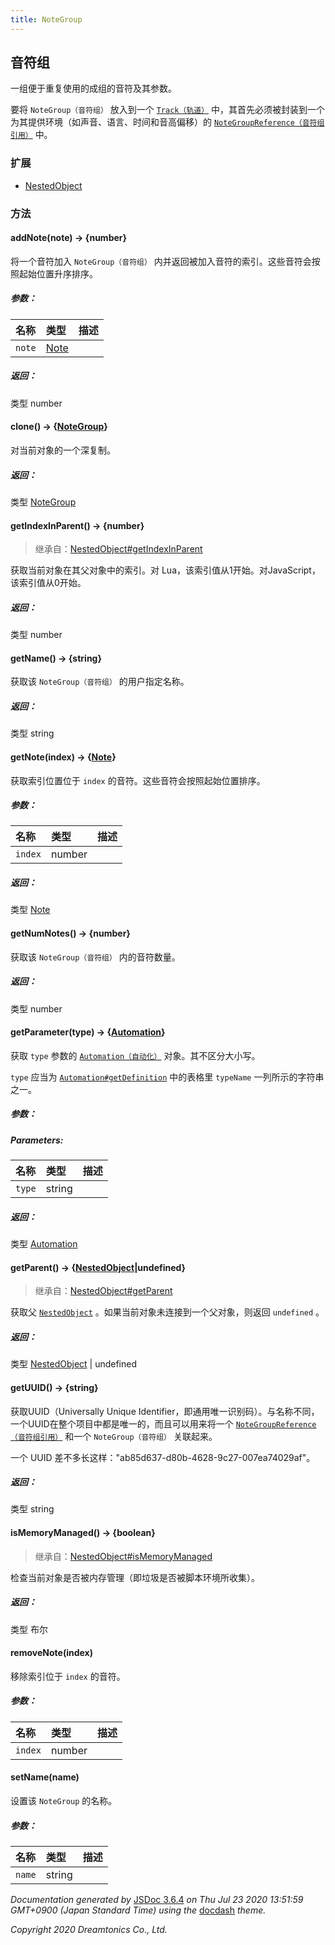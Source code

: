 ```yaml
---
title: NoteGroup
---
```


## 音符组

一组便于重复使用的成组的音符及其参数。

要将 `NoteGroup（音符组）` 放入到一个 [`Track（轨道）`](https://resource.dreamtonics.com/scripting/Track.html) 中，其首先必须被封装到一个为其提供环境（如声音、语言、时间和音高偏移）的 [`NoteGroupReference（音符组引用）`](https://resource.dreamtonics.com/scripting/NoteGroupReference.html) 中。

### 扩展

- [NestedObject](https://resource.dreamtonics.com/scripting/NestedObject.html)

### 方法

#### addNote(note) → {number}

将一个音符加入 `NoteGroup（音符组）` 内并返回被加入音符的索引。这些音符会按照起始位置升序排序。

##### 参数：

| 名称   | 类型                                                         | 描述 |
| :----- | :----------------------------------------------------------- | :--- |
| `note` | [Note](https://resource.dreamtonics.com/scripting/Note.html) |      |

##### 返回：

类型	number

#### clone() → {[NoteGroup](https://resource.dreamtonics.com/scripting/NoteGroup.html)}

对当前对象的一个深复制。

##### 返回：

类型	[NoteGroup](https://resource.dreamtonics.com/scripting/NoteGroup.html)

#### getIndexInParent() → {number}

> 继承自：[NestedObject#getIndexInParent](https://resource.dreamtonics.com/scripting/NestedObject.html#getIndexInParent)

获取当前对象在其父对象中的索引。对 Lua，该索引值从1开始。对JavaScript，该索引值从0开始。

##### 返回：

类型	number

#### getName() → {string}

获取该 `NoteGroup（音符组）` 的用户指定名称。

##### 返回：

类型	string

#### getNote(index) → {[Note](https://resource.dreamtonics.com/scripting/Note.html)}

获取索引位置位于 `index` 的音符。这些音符会按照起始位置排序。

##### 参数：

| 名称    | 类型   | 描述 |
| :------ | :----- | :--- |
| `index` | number |      |

##### 返回：

类型	[Note](https://resource.dreamtonics.com/scripting/Note.html)

#### getNumNotes() → {number}

获取该  `NoteGroup（音符组）` 内的音符数量。

##### 返回：

类型	number

#### getParameter(type) → {[Automation](https://resource.dreamtonics.com/scripting/Automation.html)}

获取 `type` 参数的 [`Automation（自动化）`](https://resource.dreamtonics.com/scripting/Automation.html) 对象。其不区分大小写。

 `type` 应当为 [`Automation#getDefinition`](https://resource.dreamtonics.com/scripting/Automation.html#getDefinition) 中的表格里 `typeName` 一列所示的字符串之一。

##### 参数：

##### Parameters:

| 名称   | 类型   | 描述 |
| :----- | :----- | :--- |
| `type` | string |      |

##### 返回：

类型	[Automation](https://resource.dreamtonics.com/scripting/Automation.html)

#### getParent() → {[NestedObject](https://resource.dreamtonics.com/scripting/NestedObject.html)|undefined}

> 继承自：[NestedObject#getParent](https://resource.dreamtonics.com/scripting/NestedObject.html#getParent)

获取父 [`NestedObject`](https://resource.dreamtonics.com/scripting/NestedObject.html) 。如果当前对象未连接到一个父对象，则返回 `undefined` 。

##### 返回：

类型	[NestedObject](https://resource.dreamtonics.com/scripting/NestedObject.html) | undefined

#### getUUID() → {string}

获取UUID（Universally Unique Identifier，即通用唯一识别码）。与名称不同，一个UUID在整个项目中都是唯一的，而且可以用来将一个 [`NoteGroupReference（音符组引用）`](https://resource.dreamtonics.com/scripting/NoteGroupReference.html) 和一个 `NoteGroup（音符组）` 关联起来。

一个 UUID 差不多长这样："ab85d637-d80b-4628-9c27-007ea74029af"。

##### 返回：

类型	string

#### isMemoryManaged() → {boolean}

> 继承自：[NestedObject#isMemoryManaged](https://resource.dreamtonics.com/scripting/NestedObject.html#isMemoryManaged)

检查当前对象是否被内存管理（即垃圾是否被脚本环境所收集）。

##### 返回：

类型	布尔

#### removeNote(index)

移除索引位于 `index` 的音符。

##### 参数：

| 名称    | 类型   | 描述 |
| :------ | :----- | :--- |
| `index` | number |      |

#### setName(name)

设置该 `NoteGroup` 的名称。

##### 参数：

| 名称   | 类型   | 描述 |
| :----- | :----- | :--- |
| `name` | string |      |

*Documentation generated by* [JSDoc 3.6.4](https://github.com/jsdoc3/jsdoc) *on Thu Jul 23 2020 13:51:59 GMT+0900 (Japan Standard Time) using the* [docdash](https://github.com/clenemt/docdash) *theme.*

*Copyright 2020 Dreamtonics Co., Ltd.*
